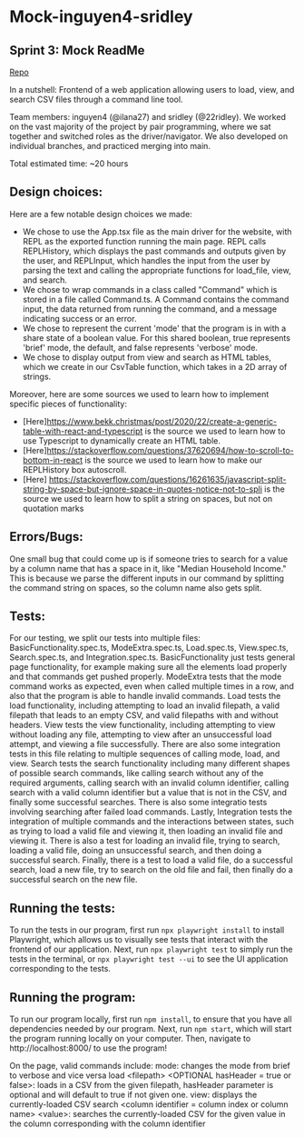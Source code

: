 # Mock-inguyen4-sridley

## Sprint 3: Mock ReadMe

[Repo](https://github.com/cs0320-f23/server-jzdzilowska-22ridley.git)

In a nutshell: Frontend of a web application allowing users to load, view, and search
CSV files through a command line tool.

Team members: inguyen4 (@ilana27) and sridley (@22ridley). We worked on the vast majority of the project by pair programming, where we sat together and switched roles as the driver/navigator. We also developed on individual branches, and practiced merging into main.

Total estimated time: ~20 hours

## Design choices:

Here are a few notable design choices we made:

- We chose to use the App.tsx file as the main driver for the website, with REPL as the exported function running the main page. REPL calls REPLHistory, which displays the past commands and outputs given by the user, and REPLInput, which handles the input from the user by parsing the text and calling the appropriate functions for load_file, view, and search.
- We chose to wrap commands in a class called "Command" which is stored in a file called Command.ts. A Command contains the command input, the data returned from running the command, and a message indicating success or an error.
- We chose to represent the current 'mode' that the program is in with a share state of a boolean value. For this shared boolean, true represents 'brief' mode, the default, and false represents 'verbose' mode.
- We chose to display output from view and search as HTML tables, which we create in our CsvTable function, which takes in a 2D array of strings.

Moreover, here are some sources we used to learn how to implement specific pieces of functionality:

- [Here]https://www.bekk.christmas/post/2020/22/create-a-generic-table-with-react-and-typescript is the source we used to learn how to use
  Typescript to dynamically create an HTML table.
- [Here]https://stackoverflow.com/questions/37620694/how-to-scroll-to-bottom-in-react is the source we used to learn how to make our REPLHistory box autoscroll.
- [Here] https://stackoverflow.com/questions/16261635/javascript-split-string-by-space-but-ignore-space-in-quotes-notice-not-to-spli is the source we used to learn how to split a string on spaces, but not on quotation marks

## Errors/Bugs:

One small bug that could come up is if someone tries to search for a value by a column name that has a space in it, like "Median Household Income." This is because we parse the different inputs in our command by splitting the command string on spaces, so the column name also gets split.

## Tests:

For our testing, we split our tests into multiple files: BasicFunctionality.spec.ts, ModeExtra.spec.ts, Load.spec.ts, View.spec.ts, Search.spec.ts, and Integration.spec.ts. BasicFunctionality just tests general page functionality, for example making sure all the elements load properly and that commands get pushed properly. ModeExtra tests that the mode command works as expected, even when called multiple times in a row, and also that the program is able to handle invalid commands. Load tests the load functionality, including attempting to load an invalid filepath, a valid filepath that leads to an empty CSV, and valid filepaths with and without headers. View tests the view functionality, including attempting to view without loading any file, attempting to view after an unsuccessful load attempt, and viewing a file successfully. There are also some integration tests in this file relating to multiple sequences of calling mode, load, and view. Search tests the search functionality including many different shapes of possible search commands, like calling search without any of the required arguments, calling search with an invalid column identifier, calling search with a valid column identifier but a value that is not in the CSV, and finally some successful searches. There is also some integratio tests involving searching after failed load commands. Lastly, Integration tests the integration of multiple commands and the interactions between states, such as trying to load a valid file and viewing it, then loading an invalid file and viewing it. There is also a test for loading an invalid file, trying to search, loading a valid file, doing an unsuccessful search, and then doing a successful search. Finally, there is a test to load a valid file, do a successful search, load a new file, try to search on the old file and fail, then finally do a successful search on the new file.

## Running the tests:

To run the tests in our program, first run `npx playwright install` to install Playwright, which allows us to visually see tests that interact with the frontend of our application. Next, run `npx playwright test` to simply run the tests in the terminal, or `npx playwright test --ui` to see the UI application corresponding to the tests.

## Running the program:

To run our program locally, first run `npm install`, to ensure that you have all dependencies needed by our program. Next, run `npm start`, which will start the program running locally on your computer. Then, navigate to http://localhost:8000/ to use the program!

On the page, valid commands include:
mode: changes the mode from brief to verbose and vice versa
load &lt;filepath&gt; &lt;OPTIONAL hasHeader = true or false&gt;: loads in a CSV from the given filepath, hasHeader parameter is optional and will default to true if not given one.
view: displays the currently-loaded CSV
search &lt;column identifier = column index or column name&gt; &lt;value&gt;: searches the currently-loaded CSV for the given value in the column corresponding with the column identifier
